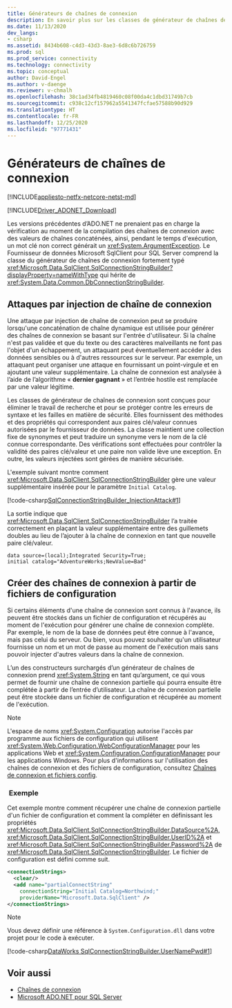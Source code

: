 ```yaml
---
title: Générateurs de chaînes de connexion
description: En savoir plus sur les classes de générateur de chaînes de connexion utilisées pour différents fournisseurs dans ADO.NET, qui héritent toutes de DbConnectionStringBuilder.
ms.date: 11/13/2020
dev_langs:
- csharp
ms.assetid: 8434b608-c4d3-43d3-8ae3-6d8c6b726759
ms.prod: sql
ms.prod_service: connectivity
ms.technology: connectivity
ms.topic: conceptual
author: David-Engel
ms.author: v-daenge
ms.reviewer: v-chmalh
ms.openlocfilehash: 38c1ad34fb4819460c08f00da4c1dbd31749b7cb
ms.sourcegitcommit: c938c12cf157962a5541347fcfae57588b90d929
ms.translationtype: HT
ms.contentlocale: fr-FR
ms.lasthandoff: 12/25/2020
ms.locfileid: "97771431"
---
```

# <a name="connection-string-builders"></a>Générateurs de chaînes de connexion

[!INCLUDE[appliesto-netfx-netcore-netst-md](../../includes/appliesto-netfx-netcore-netst-md.md)]

[!INCLUDE[Driver_ADONET_Download](../../includes/driver_adonet_download.md)]

Les versions précédentes d’ADO.NET ne prenaient pas en charge la vérification au moment de la compilation des chaînes de connexion avec des valeurs de chaînes concaténées, ainsi, pendant le temps d'exécution, un mot clé non correct générait un <xref:System.ArgumentException>. Le Fournisseur de données Microsoft SqlClient pour SQL Server comprend la classe du générateur de chaînes de connexion fortement typé <xref:Microsoft.Data.SqlClient.SqlConnectionStringBuilder?displayProperty=nameWithType> qui hérite de <xref:System.Data.Common.DbConnectionStringBuilder>.

## <a name="connection-string-injection-attacks"></a>Attaques par injection de chaîne de connexion

Une attaque par injection de chaîne de connexion peut se produire lorsqu'une concaténation de chaîne dynamique est utilisée pour générer des chaînes de connexion se basant sur l'entrée d'utilisateur. Si la chaîne n'est pas validée et que du texte ou des caractères malveillants ne font pas l'objet d'un échappement, un attaquant peut éventuellement accéder à des données sensibles ou à d'autres ressources sur le serveur. Par exemple, un attaquant peut organiser une attaque en fournissant un point-virgule et en ajoutant une valeur supplémentaire. La chaîne de connexion est analysée à l’aide de l’algorithme « **dernier gagnant** » et l’entrée hostile est remplacée par une valeur légitime.

Les classes de générateur de chaînes de connexion sont conçues pour éliminer le travail de recherche et pour se protéger contre les erreurs de syntaxe et les failles en matière de sécurité. Elles fournissent des méthodes et des propriétés qui correspondent aux paires clé/valeur connues autorisées par le fournisseur de données. La classe maintient une collection fixe de synonymes et peut traduire un synonyme vers le nom de la clé connue correspondante. Des vérifications sont effectuées pour contrôler la validité des paires clé/valeur et une paire non valide lève une exception. En outre, les valeurs injectées sont gérées de manière sécurisée.

L'exemple suivant montre comment <xref:Microsoft.Data.SqlClient.SqlConnectionStringBuilder> gère une valeur supplémentaire insérée pour le paramètre `Initial Catalog`.

[!code-csharp[SqlConnectionStringBuilder_InjectionAttack#1](~/../sqlclient/doc/samples/SqlConnectionStringBuilder_InjectionAttack.cs#1)]

La sortie indique que <xref:Microsoft.Data.SqlClient.SqlConnectionStringBuilder> l’a traitée correctement en plaçant la valeur supplémentaire entre des guillemets doubles au lieu de l’ajouter à la chaîne de connexion en tant que nouvelle paire clé/valeur.

```output
data source=(local);Integrated Security=True;
initial catalog="AdventureWorks;NewValue=Bad"
```

## <a name="build-connection-strings-from-configuration-files"></a>Créer des chaînes de connexion à partir de fichiers de configuration

Si certains éléments d'une chaîne de connexion sont connus à l'avance, ils peuvent être stockés dans un fichier de configuration et récupérés au moment de l'exécution pour générer une chaîne de connexion complète. Par exemple, le nom de la base de données peut être connue à l'avance, mais pas celui du serveur. Ou bien, vous pouvez souhaiter qu'un utilisateur fournisse un nom et un mot de passe au moment de l'exécution mais sans pouvoir injecter d'autres valeurs dans la chaîne de connexion.

L’un des constructeurs surchargés d’un générateur de chaînes de connexion prend <xref:System.String> en tant qu’argument, ce qui vous permet de fournir une chaîne de connexion partielle qui pourra ensuite être complétée à partir de l’entrée d’utilisateur. La chaîne de connexion partielle peut être stockée dans un fichier de configuration et récupérée au moment de l'exécution.

> [!NOTE]
> L'espace de noms <xref:System.Configuration> autorise l'accès par programme aux fichiers de configuration qui utilisent <xref:System.Web.Configuration.WebConfigurationManager> pour les applications Web et <xref:System.Configuration.ConfigurationManager> pour les applications Windows. Pour plus d'informations sur l'utilisation des chaînes de connexion et des fichiers de configuration, consultez [Chaînes de connexion et fichiers config](connection-strings-and-configuration-files.md).

### <a name="example"></a> Exemple

Cet exemple montre comment récupérer une chaîne de connexion partielle d'un fichier de configuration et comment la compléter en définissant les propriétés <xref:Microsoft.Data.SqlClient.SqlConnectionStringBuilder.DataSource%2A>, <xref:Microsoft.Data.SqlClient.SqlConnectionStringBuilder.UserID%2A> et <xref:Microsoft.Data.SqlClient.SqlConnectionStringBuilder.Password%2A> de <xref:Microsoft.Data.SqlClient.SqlConnectionStringBuilder>. Le fichier de configuration est défini comme suit.

```xml
<connectionStrings>
  <clear/>
  <add name="partialConnectString"
    connectionString="Initial Catalog=Northwind;"
    providerName="Microsoft.Data.SqlClient" />
</connectionStrings>
```

> [!NOTE]
> Vous devez définir une référence à `System.Configuration.dll` dans votre projet pour le code à exécuter.

[!code-csharp[DataWorks SqlConnectionStringBuilder.UserNamePwd#1](~/../sqlclient/doc/samples/SqlConnectionStringBuilder_UserNamePwd.cs#1)]
  
## <a name="see-also"></a>Voir aussi

- [Chaînes de connexion](connection-strings.md)
- [Microsoft ADO.NET pour SQL Server](microsoft-ado-net-sql-server.md)
